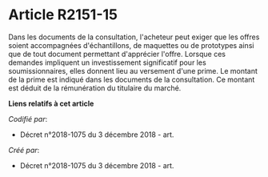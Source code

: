# Article R2151-15

Dans les documents de la consultation, l'acheteur peut exiger que les offres soient accompagnées d'échantillons, de maquettes
ou de prototypes ainsi que de tout document permettant d'apprécier l'offre. Lorsque ces demandes impliquent un investissement
significatif pour les soumissionnaires, elles donnent lieu au versement d'une prime. Le montant de la prime est indiqué dans
les documents de la consultation. Ce montant est déduit de la rémunération du titulaire du marché.

**Liens relatifs à cet article**

_Codifié par_:

  - Décret n°2018-1075 du 3 décembre 2018 - art.

_Créé par_:

  - Décret n°2018-1075 du 3 décembre 2018 - art.
